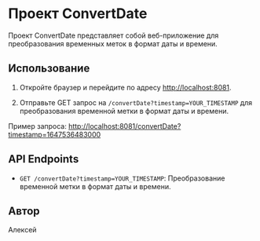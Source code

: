 # Проект ConvertDate

Проект ConvertDate представляет собой веб-приложение для преобразования временных меток в формат даты и времени.

## Использование

1. Откройте браузер и перейдите по адресу [http://localhost:8081](http://localhost:8081).

2. Отправьте GET запрос на `/convertDate?timestamp=YOUR_TIMESTAMP` для преобразования временной метки в формат даты и времени.

Пример запроса: [http://localhost:8081/convertDate?timestamp=1647536483000](http://localhost:8081/convertDate?timestamp=1647536483000)

## API Endpoints

- `GET /convertDate?timestamp=YOUR_TIMESTAMP`: Преобразование временной метки в формат даты и времени.

## Автор

Алексей
